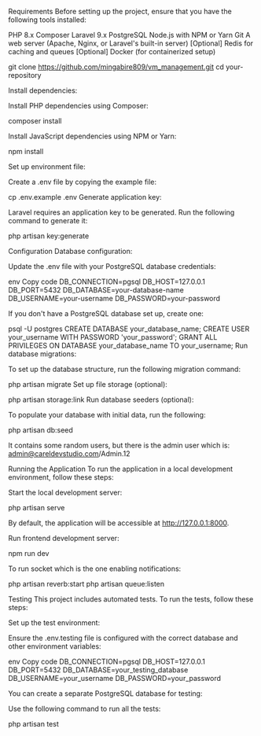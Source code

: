 Requirements
Before setting up the project, ensure that you have the following tools installed:

PHP 8.x
Composer
Laravel 9.x
PostgreSQL
Node.js with NPM or Yarn
Git
A web server (Apache, Nginx, or Laravel's built-in server)
[Optional] Redis for caching and queues
[Optional] Docker (for containerized setup)


git clone https://github.com/mingabire809/vm_management.git
cd your-repository

Install dependencies:

Install PHP dependencies using Composer:


composer install

Install JavaScript dependencies using NPM or Yarn:


npm install


Set up environment file:

Create a .env file by copying the example file:


cp .env.example .env
Generate application key:

Laravel requires an application key to be generated. Run the following command to generate it:


php artisan key:generate

Configuration
Database configuration:

Update the .env file with your PostgreSQL database credentials:

env
Copy code
DB_CONNECTION=pgsql
DB_HOST=127.0.0.1
DB_PORT=5432
DB_DATABASE=your-database-name
DB_USERNAME=your-username
DB_PASSWORD=your-password

If you don't have a PostgreSQL database set up, create one:


psql -U postgres
CREATE DATABASE your_database_name;
CREATE USER your_username WITH PASSWORD 'your_password';
GRANT ALL PRIVILEGES ON DATABASE your_database_name TO your_username;
Run database migrations:

To set up the database structure, run the following migration command:


php artisan migrate
Set up file storage (optional):


php artisan storage:link
Run database seeders (optional):

To populate your database with initial data, run the following:


php artisan db:seed

It contains some random users, but there is the admin user which is:  admin@careldevstudio.com/Admin.12

Running the Application
To run the application in a local development environment, follow these steps:

Start the local development server:


php artisan serve

By default, the application will be accessible at http://127.0.0.1:8000.

Run frontend development server:

npm run dev

To run socket which is the one enabling notifications:

php artisan reverb:start
php artisan queue:listen


Testing
This project includes automated tests. To run the tests, follow these steps:

Set up the test environment:

Ensure the .env.testing file is configured with the correct database and other environment variables:

env
Copy code
DB_CONNECTION=pgsql
DB_HOST=127.0.0.1
DB_PORT=5432
DB_DATABASE=your_testing_database
DB_USERNAME=your_username
DB_PASSWORD=your_password

You can create a separate PostgreSQL database for testing:



Use the following command to run all the tests:


php artisan test

